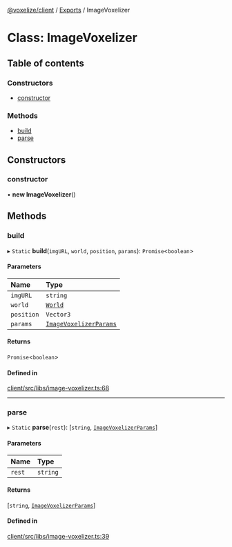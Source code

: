 [@voxelize/client](../README.md) / [Exports](../modules.md) / ImageVoxelizer

# Class: ImageVoxelizer

## Table of contents

### Constructors

- [constructor](ImageVoxelizer.md#constructor)

### Methods

- [build](ImageVoxelizer.md#build)
- [parse](ImageVoxelizer.md#parse)

## Constructors

### constructor

• **new ImageVoxelizer**()

## Methods

### build

▸ `Static` **build**(`imgURL`, `world`, `position`, `params`): `Promise`<`boolean`\>

#### Parameters

| Name | Type |
| :------ | :------ |
| `imgURL` | `string` |
| `world` | [`World`](World.md) |
| `position` | `Vector3` |
| `params` | [`ImageVoxelizerParams`](../modules.md#imagevoxelizerparams) |

#### Returns

`Promise`<`boolean`\>

#### Defined in

[client/src/libs/image-voxelizer.ts:68](https://github.com/shaoruu/voxelize/blob/63b1cce/client/src/libs/image-voxelizer.ts#L68)

___

### parse

▸ `Static` **parse**(`rest`): [`string`, [`ImageVoxelizerParams`](../modules.md#imagevoxelizerparams)]

#### Parameters

| Name | Type |
| :------ | :------ |
| `rest` | `string` |

#### Returns

[`string`, [`ImageVoxelizerParams`](../modules.md#imagevoxelizerparams)]

#### Defined in

[client/src/libs/image-voxelizer.ts:39](https://github.com/shaoruu/voxelize/blob/63b1cce/client/src/libs/image-voxelizer.ts#L39)
